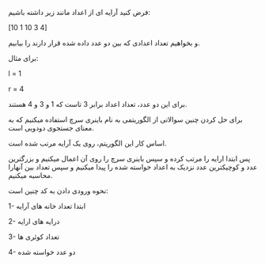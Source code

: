 فرض کنید آرایه ای از اعداد مانند زیر داشته باشیم:

[10 1 10 3 4]

و بخواهیم تعداد اعدادی که بین دو عدد داده شده قرار دارند را بیابیم.

برای مثال:

l = 1

r = 4

برای این دو عدد، تعداد اعداد برابر 3 تاست که 1 و 3 و 4 هستند.

برای حل کردن چنین سوالاتی از الگوریتمی به نام باینری سرچ استفاده میکنیم که به معنای جستجوی دودویی است.

اساس کار این الگوریتم، روی یک آرایه مرتب شده است.

پس ابتدا ارایه را مرتب کرده و سپس باینری سرچ را روی آن اعمال میکنیم و بزرگترین عدد و کوچیکترین عدد نزدیک به اعداد خواسته شده را پیدا میکنیم و سپس تعداد بین آنهارا محاسبه میکنیم.

نحوه ورودی دادن به کد چنین است:

1- ابتدا تعداد خانه های آرایه

2- درایه های ارایه

3- تعداد کوئری ها

4- دو عدد خواسته شده

